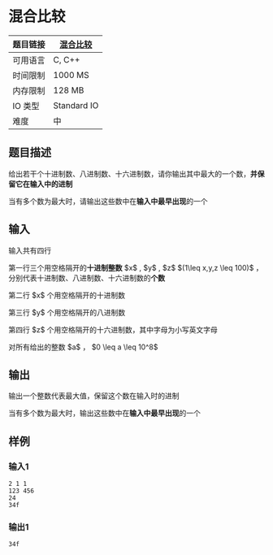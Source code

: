 # 混合比较

| 题目链接 | [混合比较](http://xmuoj.com/problem/CPP006) |
| --- | --- |
| 可用语言 | C, C++ |
| 时间限制 | 1000 MS |
| 内存限制 | 128 MB |
| IO 类型 | Standard IO |
| 难度 | 中 |

## 题目描述

<p>给出若干个十进制数、八进制数、十六进制数，请你输出其中最大的一个数，<strong>并保留它在输入中的进制</strong></p><p>当有多个数为最大时，请输出这些数中在<strong>输入中最早出现</strong>的一个</p>

## 输入

<p>输入共有四行</p><p>第一行三个用空格隔开的<strong>十进制整数</strong>  $x$  ,   $y$  ,   $z$    $(1\leq x,y,z \leq 100)$ ，分别代表十进制数、八进制数、十六进制数的<strong>个数</strong></p><p>第二行   $x$   个用空格隔开的十进制数</p><p>第三行   $y$   个用空格隔开的八进制数</p><p>第四行   $z$   个用空格隔开的十六进制数，其中字母为小写英文字母</p><p>对所有给出的整数  $a$ ， $0 \leq a \leq 10^8$ </p>

## 输出

<p>输出一个整数代表最大值，保留这个数在输入时的进制</p><p>当有多个数为最大时，输出这些数中在<strong>输入中最早出现</strong>的一个</p>

## 样例

### 输入1

```
2 1 1
123 456
24
34f
```

### 输出1

```
34f
```

